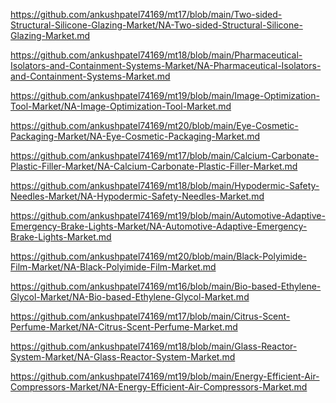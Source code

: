 <p><a href="https://github.com/ankushpatel74169/mt17/blob/main/Two-sided-Structural-Silicone-Glazing-Market/NA-Two-sided-Structural-Silicone-Glazing-Market.md">https://github.com/ankushpatel74169/mt17/blob/main/Two-sided-Structural-Silicone-Glazing-Market/NA-Two-sided-Structural-Silicone-Glazing-Market.md</a></p><p><a href="https://github.com/ankushpatel74169/mt18/blob/main/Pharmaceutical-Isolators-and-Containment-Systems-Market/NA-Pharmaceutical-Isolators-and-Containment-Systems-Market.md">https://github.com/ankushpatel74169/mt18/blob/main/Pharmaceutical-Isolators-and-Containment-Systems-Market/NA-Pharmaceutical-Isolators-and-Containment-Systems-Market.md</a></p><p><a href="https://github.com/ankushpatel74169/mt19/blob/main/Image-Optimization-Tool-Market/NA-Image-Optimization-Tool-Market.md">https://github.com/ankushpatel74169/mt19/blob/main/Image-Optimization-Tool-Market/NA-Image-Optimization-Tool-Market.md</a></p><p><a href="https://github.com/ankushpatel74169/mt20/blob/main/Eye-Cosmetic-Packaging-Market/NA-Eye-Cosmetic-Packaging-Market.md">https://github.com/ankushpatel74169/mt20/blob/main/Eye-Cosmetic-Packaging-Market/NA-Eye-Cosmetic-Packaging-Market.md</a></p><p><a href="https://github.com/ankushpatel74169/mt17/blob/main/Calcium-Carbonate-Plastic-Filler-Market/NA-Calcium-Carbonate-Plastic-Filler-Market.md">https://github.com/ankushpatel74169/mt17/blob/main/Calcium-Carbonate-Plastic-Filler-Market/NA-Calcium-Carbonate-Plastic-Filler-Market.md</a></p><p><a href="https://github.com/ankushpatel74169/mt18/blob/main/Hypodermic-Safety-Needles-Market/NA-Hypodermic-Safety-Needles-Market.md">https://github.com/ankushpatel74169/mt18/blob/main/Hypodermic-Safety-Needles-Market/NA-Hypodermic-Safety-Needles-Market.md</a></p><p><a href="https://github.com/ankushpatel74169/mt19/blob/main/Automotive-Adaptive-Emergency-Brake-Lights-Market/NA-Automotive-Adaptive-Emergency-Brake-Lights-Market.md">https://github.com/ankushpatel74169/mt19/blob/main/Automotive-Adaptive-Emergency-Brake-Lights-Market/NA-Automotive-Adaptive-Emergency-Brake-Lights-Market.md</a></p><p><a href="https://github.com/ankushpatel74169/mt20/blob/main/Black-Polyimide-Film-Market/NA-Black-Polyimide-Film-Market.md">https://github.com/ankushpatel74169/mt20/blob/main/Black-Polyimide-Film-Market/NA-Black-Polyimide-Film-Market.md</a></p><p><a href="https://github.com/ankushpatel74169/mt16/blob/main/Bio-based-Ethylene-Glycol-Market/NA-Bio-based-Ethylene-Glycol-Market.md">https://github.com/ankushpatel74169/mt16/blob/main/Bio-based-Ethylene-Glycol-Market/NA-Bio-based-Ethylene-Glycol-Market.md</a></p><p><a href="https://github.com/ankushpatel74169/mt17/blob/main/Citrus-Scent-Perfume-Market/NA-Citrus-Scent-Perfume-Market.md">https://github.com/ankushpatel74169/mt17/blob/main/Citrus-Scent-Perfume-Market/NA-Citrus-Scent-Perfume-Market.md</a></p><p><a href="https://github.com/ankushpatel74169/mt18/blob/main/Glass-Reactor-System-Market/NA-Glass-Reactor-System-Market.md">https://github.com/ankushpatel74169/mt18/blob/main/Glass-Reactor-System-Market/NA-Glass-Reactor-System-Market.md</a></p><p><a href="https://github.com/ankushpatel74169/mt19/blob/main/Energy-Efficient-Air-Compressors-Market/NA-Energy-Efficient-Air-Compressors-Market.md">https://github.com/ankushpatel74169/mt19/blob/main/Energy-Efficient-Air-Compressors-Market/NA-Energy-Efficient-Air-Compressors-Market.md</a></p>
